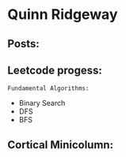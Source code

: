 # Quinn Ridgeway

## Posts:

## Leetcode progess:
    Fundamental Algorithms:
  - Binary Search
  - DFS
  - BFS

## Cortical Minicolumn:
